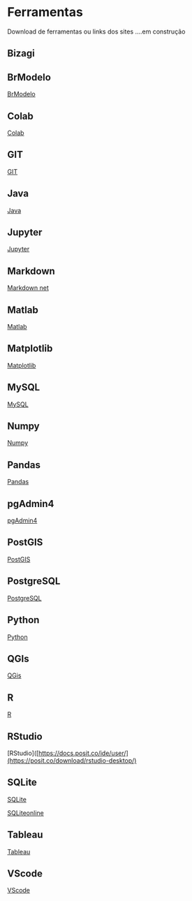 # Ferramentas 

Download de ferramentas ou links dos sites ....em construção

## Bizagi



## BrModelo

[BrModelo](https://www.sis4.com/brModelo/download.html)


## Colab

[Colab](https://colab.research.google.com/)

## GIT

[GIT](https://git-scm.com/docs)

## Java

[Java](https://www.java.com/en/download/)

## Jupyter

[Jupyter](https://jupyter.org/)

## Markdown

[Markdown net](https://markdown.net.br/sintaxe-basica/)

## Matlab

[Matlab](https://www.mathworks.com/help/matlab/)


## Matplotlib

[Matplotlib](https://matplotlib.org/stable/users/index.html)


## MySQL

[MySQL](https://dev.mysql.com/doc/)


## Numpy

[Numpy](https://numpy.org/doc/stable/user/index.html)


## Pandas

[Pandas](https://pandas.pydata.org/docs/user_guide/index.html#how-to-read-these-guides)


## pgAdmin4

[pgAdmin4]([https://www.pgadmin.org/docs/pgadmin4/8.10/index.html](https://www.pgadmin.org/download/))


## PostGIS

[PostGIS](https://postgis.net/documentation/)


## PostgreSQL

[PostgreSQL]([https://www.postgresql.org/docs/](https://www.postgresql.org/download/))


## Python

[Python]([https://docs.python.org/3/](https://www.python.org/downloads/))


## QGIs

[QGis]([https://docs.qgis.org/3.34/en/docs/user_manual/index.html](https://qgis.org/download/))


## R

[R](https://posit.co/download/rstudio-desktop/)


## RStudio

[RStudio]([https://docs.posit.co/ide/user/](https://posit.co/download/rstudio-desktop/)


## SQLite

[SQLite]([https://www.sqlite.org/docs.html](https://www.sqlite.org/download.html))


[SQLiteonline](https://sqliteonline.com/)


## Tableau

[Tableau]([https://help.tableau.com/](https://public.tableau.com/app/discover))


## VScode

[VScode](https://code.visualstudio.com/download)



